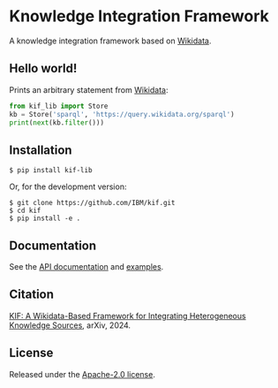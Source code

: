 # Knowledge Integration Framework #

A knowledge integration framework based on [Wikidata](https://www.wikidata.org/).

## Hello world! ##

Prints an arbitrary statement from [Wikidata](https://www.wikidata.org/):
```python
from kif_lib import Store
kb = Store('sparql', 'https://query.wikidata.org/sparql')
print(next(kb.filter()))
```

## Installation ##

```shell
$ pip install kif-lib
```

Or, for the development version:
```shell
$ git clone https://github.com/IBM/kif.git
$ cd kif
$ pip install -e .
```

## Documentation ##

See the [API documentation](https://ibm.github.io/kif/) and [examples](https://github.com/IBM/kif/tree/main/examples).

## Citation ##

[KIF: A Wikidata-Based Framework for Integrating Heterogeneous Knowledge Sources](https://arxiv.org/abs/2403.10304), arXiv, 2024.

## License ##

Released under the [Apache-2.0 license](https://github.com/IBM/kif/blob/main/LICENSE).
